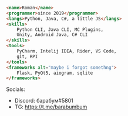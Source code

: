 ```html
<name>Roman</name>
<programmer>since 2019</programmer>
<langs>Python, Java, C#, a little JS</langs>
<skills>
    Python CLI, Java CLI, MC Plugins,
    Unity, Android Java, C# CLI
</skills>
<tools>
    PyCharm, Intelij IDEA, Rider, VS Code,
    git, RPI
</tools>
<frameworks alt="maybe i forgot somethng">
    Flask, PyQt5, aiogram, sqlite
</frameworks>
```



Socials:
- Discord: барабум#5801
- TG: https://t.me/barabumbum
